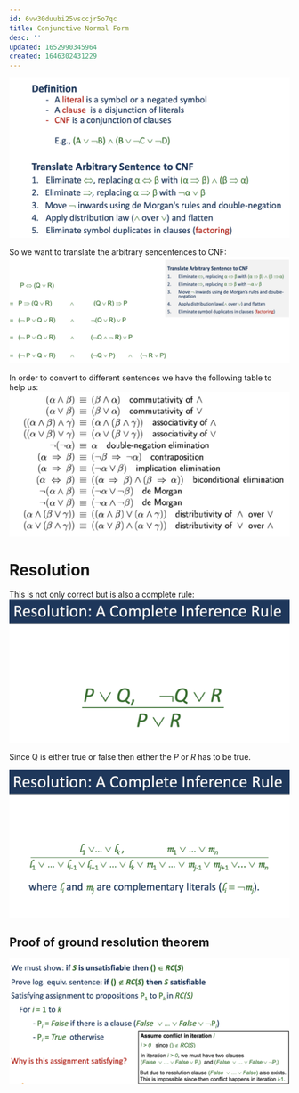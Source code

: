 ```yaml
---
id: 6vw30duubi25vsccjr5o7qc
title: Conjunctive Normal Form
desc: ''
updated: 1652990345964
created: 1646302431229
---
```

![](./assets/images/2022-03-03-11-14-08.png)

So we want to translate the arbitrary sencentences to CNF:
![](./assets/images/2022-03-03-11-16-04.png)

In order to convert to different sentences we have the following table to help us:
![](./assets/images/2022-04-21-11-04-33.png)

# Resolution
This is not only correct but is also a complete rule:
![](./assets/images/2022-03-03-11-21-05.png)

Since Q is either true or false then either the $P$ or $R$ has to be true.

![](./assets/images/2022-03-03-11-24-01.png)

## Proof of ground resolution theorem
![](./assets/images/2022-03-03-11-34-51.png)